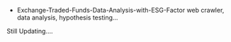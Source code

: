 - Exchange-Traded-Funds-Data-Analysis-with-ESG-Factor
web crawler,
data analysis, 
hypothesis testing...

Still Updating....
